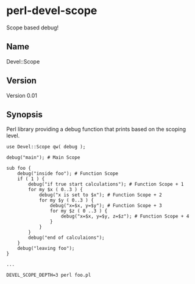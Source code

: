 perl-devel-scope
==================

Scope based debug!

Name
-----
Devel::Scope

Version
---------
Version 0.01

Synopsis
-----------
Perl library providing a debug function that prints based on the scoping level.

    use Devel::Scope qw( debug );

    debug("main"); # Main Scope

    sub foo {
        debug("inside foo"); # Function Scope
        if ( 1 ) {
            debug("if true start calculations"); # Function Scope + 1
            for my $x ( 0..3 ) {
                debug("x is set to $x"); # Function Scope + 2
                for my $y ( 0..3 ) {
                    debug("x=$x, y=$y"); # Function Scope + 3
                    for my $z ( 0 ..3 ) {
                        debug("x=$x, y=$y, z=$z"); # Function Scope + 4
                    }
                }
            }
            debug("end of calculaions");
        }
        debug("leaving foo");
    }

    ...

    DEVEL_SCOPE_DEPTH=3 perl foo.pl
